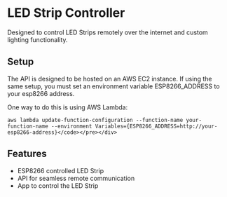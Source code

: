 # LED Strip Controller

Designed to control LED Strips remotely over the internet and custom lighting functionality.

## Setup
The API is designed to be hosted on an AWS EC2 instance. If using the same setup, you must set an environment variable ESP8266_ADDRESS to your esp8266 address.

One way to do this is using AWS Lambda:

```aws lambda update-function-configuration --function-name your-function-name --environment Variables={ESP8266_ADDRESS=http://your-esp8266-address}</code></pre></div>```

## Features
- ESP8266 controlled LED Strip
- API for seamless remote communication
- App to control the LED Strip